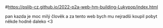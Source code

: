 #https://pslib-cz.github.io/2022-p2a-web-hm-building-Lukypop/index.html


pan kazda je moc milý člověk a za tento web bych mu nejradši koupil pobyt někde hodně daleko <3
